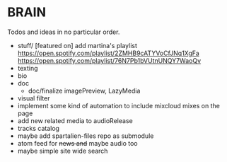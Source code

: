 # BRAIN

Todos and ideas in no particular order.

- stuff/ [featured on] add martina's playlist
    https://open.spotify.com/playlist/2ZMHB9cATYVoCfJNq1XgFa
    https://open.spotify.com/playlist/76N7Pb1bVUtnUNQY7WaoQv
- texting
- bio
- doc
  - doc/finalize imagePreview, LazyMedia
- visual filter
- implement some kind of automation to include mixcloud mixes on the page
- add new related media to audioRelease
- tracks catalog
- maybe add spartalien-files repo as submodule
- atom feed for ~~news and~~ maybe audio too
- maybe simple site wide search
